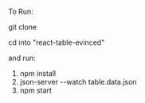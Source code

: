 

To Run:

git clone 

cd into "react-table-evinced"

and run:

1. npm install
2. json-server --watch table.data.json
3. npm start
